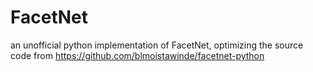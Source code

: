 # FacetNet
an unofficial python implementation of FacetNet, optimizing the source code from https://github.com/blmoistawinde/facetnet-python
